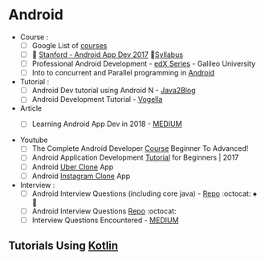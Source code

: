 # Android
+ Course :
  - [ ] Google List of [courses](https://developers.google.com/training/android/)
  - [ ] :pushpin: [Stanford - Android App Dev 2017](https://www.youtube.com/watch?v=7GiyfL6MPg4&list=PLFWrSyVcq_seVuzD_xv28b6q2yiXvArfN&index=1) :green_book:[Syllabus](http://web.stanford.edu/class/cs193a/lectures.shtml)
  - [ ] Professional Android Development - [edX Series](https://www.edx.org/micromasters/galileox-professional-android-developer) - Galileo University
  - [ ] Into to concurrent and Parallel programming in [Android](http://www.dre.vanderbilt.edu/~schmidt/cs891f/)

+ Tutorial :
  - [ ] Android Dev tutorial using Android N - [Java2Blog](https://java2blog.com/android-development-tutorial-install-android-studio-sdk/)
  - [ ] Android Development Tutorial - [Vogella](http://www.vogella.com/tutorials/android.html)

+ Article
  - [ ] Learning Android App Dev in 2018 - [MEDIUM](https://android.jlelse.eu/learning-android-development-in-2018-part-1-83a514f6a205)


+ Youtube
  - [ ] The Complete Android Developer [Course](https://www.youtube.com/playlist?list=PLMsH9_4zQKFzsAIOQ53_rklWsJkERVPjo) Beginner To Advanced!
  - [ ] Android Application Development [Tutorial](https://www.youtube.com/playlist?list=PLM8gmU39ZoDeWWtDFxNM2N-2N9CtGum_E) for Beginners | 2017
  - [ ] Android [Uber Clone](https://www.youtube.com/playlist?list=PLaoF-xhnnrRULoWAGjWJ79-BwD1mAMwB0) App
  - [ ] Android [Instagram Clone](https://www.youtube.com/playlist?list=PLgCYzUzKIBE9XqkckEJJA0I1wVKbUAOdv) App

+ Interview :
  - [ ] Android Interview Questions (including core java) - [Repo](https://github.com/MindorksOpenSource/android-interview-questions) :octocat: :spades: :palm_tree:
  - [ ] Android Interview Questions [Repo](https://github.com/derekargueta/Android-Interview-Questions) :octocat:
  - [ ] Interview Questions Encountered - [MEDIUM](https://android.jlelse.eu/i-had-10-android-interviews-during-the-last-two-years-heres-the-questions-plus-some-lessons-i-ve-cdc583dfbc65)
## Tutorials Using [Kotlin](https://github.com/adhikariaman01/BookmarkSiteList/tree/master/MyBookmarkedLink/Kotlin)
